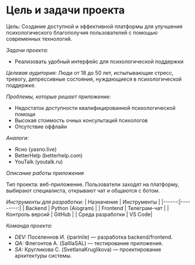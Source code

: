 # Цель и задачи проекта

Цель: Создание доступной и эффективной платформы для улучшения психологического благополучия пользователей с помощью современных технологий.

*Задачи проекта:*

* Реализовать удобный интерфейс для психологической поддержки

*Целевая аудитория:*
Люди от 18 до 50 лет, испытывающие стресс, тревогу, депрессивные состояния, нуждающиеся в психологической поддержке.

*Проблемы, которые решает приложение:*
* Недостаток доступности квалифицированной психологической помощи
* Высокая стоимость очных консультаций психологов
* Отсутствие оффлайн

*Аналоги:*
* Ясно (yasno.live)
* BetterHelp (betterhelp.com)
* YouTalk (youtalk.ru)

*Описание работы приложения*

Тип проекта: веб-приложение.
Пользователи заходят на платформу, выбирают специалиста, открывают чат и общаются с ботом.

*Инструменты для разработки:*
| Назначение | Инструменты |
|------:|---------:|
| Backend | Python (Aiogram) | 
| Frontend | Телеграм-чат | 
| Контроль версий | GitHub | 
| Среда разработки | VS Code| 

*Команда проекта:*
* *DEV:* Поселеннов И. (iparinile) — разработка backend/frontend.
* *QA:* Флегонтов А. (SaIIIaSAL) — тестирование приложения.
* *SA:* Кругликова С. (SvetlanaKruglikova) — проектирование архитектуры системы.

